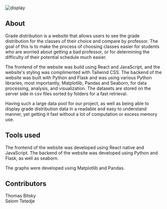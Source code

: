 ![display](https://github.com/Givikap/project-distribution/blob/main/extra/demo.png)

## About
Grade distribution is a website that allows users to see the grade distribution for the classes of their choice and compare by professor. The goal of this is to make the process of choosing classes easier for students who are worried about getting a bad professor, or for determining the difficulty of their potential schedule much easier.

The frontend of the website was build using React and JavaScript, and the website's styling was complimented with Tailwind CSS. The backend of the website was built with Python and Flask and was using various Python libraries, most importantly, Matplotlib, Pandas and Seaborn, for data processing, analysis, and visualization. The datasets are stored on the server side in csv files sorted by folders for a fast retrieval.

Having such a large data pool for our project, as well as being able to display grade distribution data in a readable and easy to understand manner, yet getting it fast without a lot of computation or excess memory use.

## Tools used
The frontend of the website was developed using React native and JavaScript. 
The backend of the website was developed using Python and Flask, as well as seaborn.

The graphs were developed using Matplotlib and Pandas.

## Contributors
Thomas Bitsky \
Selom Tetedje
